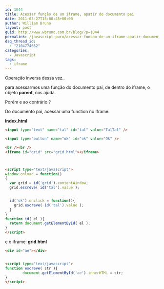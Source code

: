 ```yaml
---
id: 1044
title: Acessar função de um iframe, apatir do documento pai
date: 2011-05-27T15:00:45+00:00
author: William Bruno
layout: post
guid: http://www.wbruno.com.br/blog/?p=1044
permalink: /javascript-puro/acessar-funcao-de-um-iframe-apatir-documento-pai/
dsq_thread_id:
  - "2104774652"
categories:
  - Javascript
tags:
  - iframe
---
```

Operação inversa dessa vez..

para acessarmos uma função do documento pai, de dentro do iframe, o objeto **parent**, nos ajuda.

Porém e ao contrário ?
  
<!--more-->


  
Do documento pai, acessar uma function no iframe.

**index.html**

``` html
<input type="text" name="tal" id="tal" value="TalTal" />

<input type="button" name="ok" id="ok" value="Ok" />

<br /><br />
<iframe id="grid" src="grid.html"></iframe>



<script type="text/javascript">
window.onload = function()
{
  var grid = id('grid').contentWindow;
  grid.escreve( id('tal').value );


  id('ok').onclick = function(){
    grid.escreve( id('tal').value );
  }
}
function id( el ){
  return document.getElementById( el );
}
</script>
```

e o iframe: **grid.html**

``` html
<div id="ae"></div>


<script type="text/javascript">
function escreve( str ){
        document.getElementById('ae').innerHTML = str;
}
</script>
```